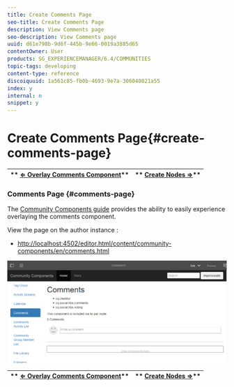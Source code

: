 ```yaml
---
title: Create Comments Page
seo-title: Create Comments Page
description: View Comments page
seo-description: View Comments page
uuid: d61e798b-9d6f-445b-9e66-0019a3885d65
contentOwner: User
products: SG_EXPERIENCEMANAGER/6.4/COMMUNITIES
topic-tags: developing
content-type: reference
discoiquuid: 1a561c85-fb0b-4693-9e7a-306040821a55
index: y
internal: n
snippet: y
---
```


# Create Comments Page{#create-comments-page}

| ** [⇐ Overlay Comments Component](../../communities/using/overlay-comments.md)** |** [Create Nodes ⇒](../../communities/using/overlay-create-nodes.md)** |
|---|---|

### Comments Page {#comments-page}

The [Community Components guide](../../communities/using/components-guide.md) provides the ability to easily experience overlaying the comments component.

View the page on the author instance :

* [http://localhost:4502/editor.html/content/community-components/en/comments.html](http://localhost:4502/editor.html/content/community-components/en/comments.html)

![](assets/chlimage_1-132.png)

| ** [⇐ Overlay Comments Component](../../communities/using/overlay-comments.md)** |** [Create Nodes ⇒](../../communities/using/overlay-create-nodes.md)** |
|---|---|

